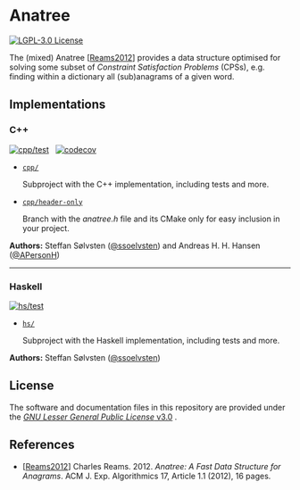 # Anatree

[![LGPL-3.0 License](https://img.shields.io/badge/license-LGPL%203.0-blue.svg)](COPYING.LESSER.md)

The (mixed) Anatree [[Reams2012](#references)] provides a data structure
optimised for solving some subset of *Constraint Satisfaction Problems* (CPSs),
e.g. finding within a dictionary all (sub)anagrams of a given word.

## Implementations

### C++
[![cpp/test](https://github.com/SSoelvsten/anatree/actions/workflows/cpp_test.yml/badge.svg)](https://github.com/SSoelvsten/anatree/actions/workflows/cpp_test.yml)
&nbsp;
[![codecov](https://codecov.io/gh/SSoelvsten/anatree/branch/main/graph/badge.svg?token=j4JA35K7Ec)](https://codecov.io/gh/SSoelvsten/anatree)

- [`cpp/`](./cpp/)

  Subproject with the C++ implementation, including tests and more.

- [`cpp/header-only`](https://github.com/ssoelvsten/anatree/tree/cpp/header-only)

  Branch with the *anatree.h* file and its CMake only for easy inclusion in your project.

**Authors:** Steffan Sølvsten ([@ssoelvsten](github.com/ssoelvsten/)) and
Andreas H. H. Hansen ([@APersonH](https://github.com/APersonH))

- - -

### Haskell

[![hs/test](https://github.com/ssoelvsten/anatree/actions/workflows/hs_test.yml/badge.svg)](https://github.com/ssoelvsten/anatree/actions/workflows/hs_test.yml)

- [`hs/`](./hs/)

  Subproject with the Haskell implementation, including tests and more.

**Authors:** Steffan Sølvsten ([@ssoelvsten](github.com/ssoelvsten/))

## License

The software and documentation files in this repository are provided under the
[*GNU Lesser General Public License* v3.0](/LICENSE.md) .

## References

- [[Reams2012](https://doi.org/10.1145/2133803.2133804)]
  Charles Reams. 2012. *Anatree: A Fast Data Structure for Anagrams*. ACM J.
  Exp. Algorithmics 17, Article 1.1 (2012), 16 pages.

